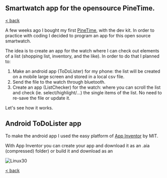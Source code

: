## Smartwatch app for the opensource PineTime.

[< back](https://codethepast.github.io/)

A few weeks ago I bought my first [PineTime](https://wiki.pine64.org/index.php/PineTime), with the dev kit.
In order to practice with coding I decided to program an app for this open source smartwatch.

The idea is to create an app for the watch where I can check out elements of a list (shopping list, inventory, and the like).
In order to do that I planned to:
1. Make an android app (ToDoLister) for my phone: the list will be created on a mobile large screen and stored in a local csv file.
2. Send the file to the watch through bluetooth. 
3. Create an app (ListChecker) for the watch: where you can scroll the list and check (ie. select/highlight/...) the single items of the list. No need to re-save the file or update it.

Let's see how it works.

## Android ToDoLister app
To make the android app I used the easy platform of [App Inventor](https://appinventor.mit.edu/) by MIT.

With App Inventor you can create your app and download it as an .aia (compressed) folder) or build it and download as an  




![Linux30](https://CodeThePast.github.io/LinuxPenguinArchaeology.png)

[< back](https://codethepast.github.io/)

